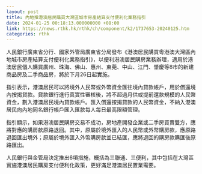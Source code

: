 ```yaml
---
layout: post
title: 內地推港澳居民購買大灣區城市房產結算支付便利化業務指引
date: 2024-01-25 00:18:13.000000000 +08:00
link: https://news.rthk.hk/rthk/ch/component/k2/1737653-20240125.htm
categories: rthk
---
```


人民銀行廣東省分行、國家外管局廣東省分局發布《港澳居民購買粵港澳大灣區內地城市房產結算支付便利化業務指引》，以便利港澳居民購房業務辦理，適用於港澳居民個人購買廣州、珠海、佛山、惠州、東莞、中山、江門、肇慶等8市的新建商品房及二手商品房，將於下月26日起實施。

指引表示，港澳居民可以將境外人民幣或外幣資金匯往境內貸款帳戶，用於償還境內按揭貸款。貸款銀行進行真實性審核後，將不超過月供或提前還款規模的人民幣資金，劃入港澳居民境內貸款帳戶。匯入償還按揭貸款的人民幣資金，不納入港澳居民向內地同名銀行帳戶匯入匯款每人每日最高限額管理。

指引顯示，如果港澳居民購房交易不成功，房地產開發企業或二手房買賣雙方，應將對應的購房款原路退回。其中，原屬於境外匯入的人民幣或外幣購房款，應原路退回匯出境外；原屬於境外匯入外幣購房款並已結匯，應將退回的購房款購匯後原路匯出。

人民銀行與金管局決定推出6項措施，概括為三聯通、三便利，其中包括在大灣區實施港澳居民購房支付便利化政策，更好滿足港澳居民置業需要。
